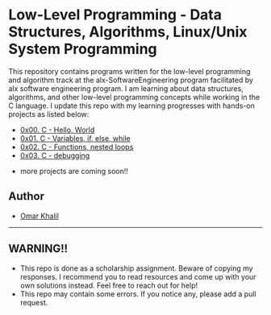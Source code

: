 # Low-Level Programming - Data Structures, Algorithms, Linux/Unix System Programming

This repository contains programs written for the low-level programming and
algorithm track at the alx-SoftwareEngineering program facilitated by alx software engineering program. I am learning about data
structures, algorithms, and other low-level programming concepts while
working in the C language. I update this repo with my learning progresses with hands-on projects as listed below:

* [0x00. C - Hello, World](./0x00-hello_world)
* [0x01. C - Variables, if, else, while](./0x01-variables_if_else_while)
* [0x02. C - Functions, nested loops](./0x02-functions_nested_loops)
* [0x03. C - debugging](./0x03-debugging)

- more projects are coming soon!!

## Author 
+ [Omar Khalil](https://github.com/OmarKhalil10)

---

## WARNING!!
- This repo is done as a scholarship assignment. Beware of copying my responses. I recommend you  to read resources and come up with your own solutions instead. Feel free to reach out for help!
- This repo may contain some errors. If you notice any, please add a pull request.